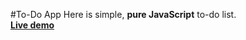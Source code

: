 #To-Do App
Here is simple, **pure JavaScript** to-do list.  
[**Live demo**](https://introoz37.github.io/todo-app)
